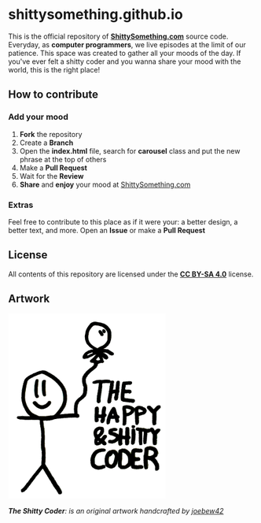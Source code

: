 # shittysomething.github.io

This is the official repository of [**ShittySomething.com**](http://shittysomething.com/) source code. Everyday, as **computer programmers**, we live episodes at the limit of our patience. This space was created to gather all your moods of the day. If you've ever felt a shitty coder and you wanna share your mood with the world, this is the right place!

## How to contribute

### Add your mood

1. **Fork** the repository
2. Create a **Branch**
3. Open the **index.html** file, search for **carousel** class and put the new phrase at the top of others
4. Make a **Pull Request**
5. Wait for the **Review**
6. **Share** and **enjoy** your mood at [ShittySomething.com](http://shittysomething.com/)

### Extras

Feel free to contribute to this place as if it were your: a better design, a better text, and more.
Open an **Issue** or make a **Pull Request**

## License

All contents of this repository are licensed under the [**CC BY-SA 4.0**](https://creativecommons.org/licenses/by-sa/4.0/) license.

## Artwork

![bewmacs screenshot](/assets/shittycoder.png?raw=true)

***The Shitty Coder**: is an original artwork handcrafted by [joebew42](https://github.com/joebew42)*
